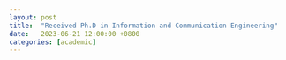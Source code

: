 ```yaml
---
layout: post
title:  "Received Ph.D in Information and Communication Engineering"
date:   2023-06-21 12:00:00 +0800
categories: [academic]
---
```

